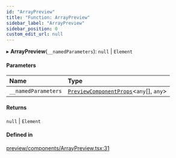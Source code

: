 ```yaml
---
id: "ArrayPreview"
title: "Function: ArrayPreview"
sidebar_label: "ArrayPreview"
sidebar_position: 0
custom_edit_url: null
---
```


▸ **ArrayPreview**(`__namedParameters`): ``null`` \| `Element`

#### Parameters

| Name | Type |
| :------ | :------ |
| `__namedParameters` | [`PreviewComponentProps`](../interfaces/PreviewComponentProps)<`any`[], `any`\> |

#### Returns

``null`` \| `Element`

#### Defined in

[preview/components/ArrayPreview.tsx:31](https://github.com/Camberi/firecms/blob/2d60fba/src/preview/components/ArrayPreview.tsx#L31)

